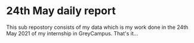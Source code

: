 # 24th May daily report
This sub repostory consists of my data which is my work done in the 24th May 2021 of my internship in GreyCampus.
That's it... 
